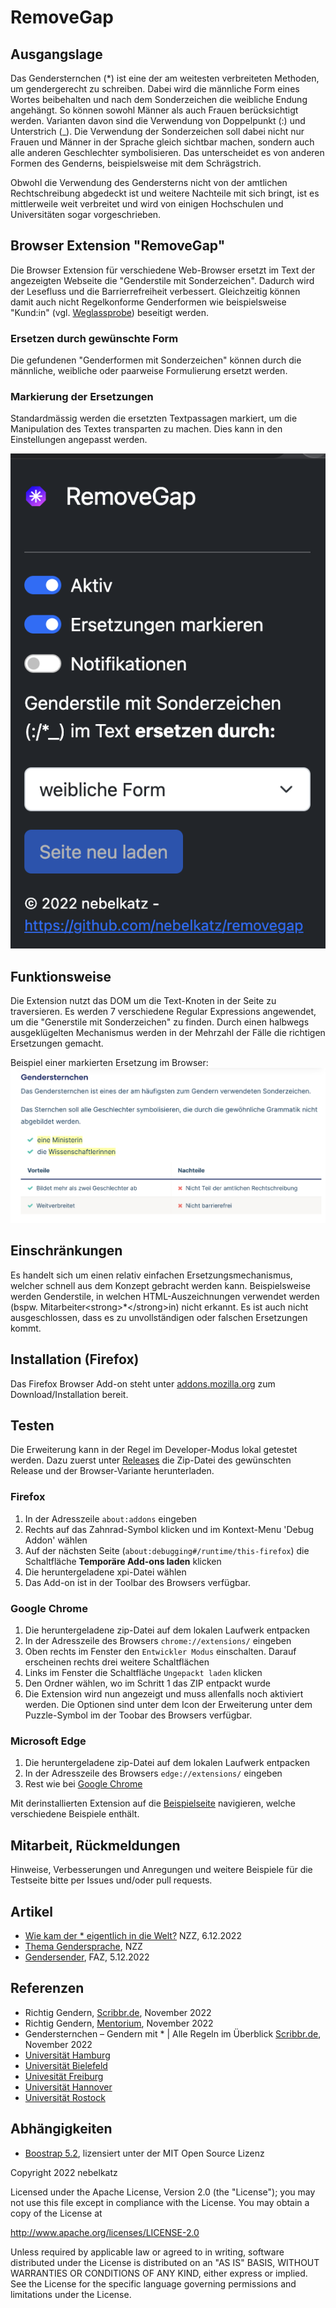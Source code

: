 
# RemoveGap
## Ausgangslage
Das Gendersternchen (*) ist eine der am weitesten verbreiteten Methoden, um gendergerecht zu schreiben. Dabei wird die männliche Form eines Wortes beibehalten und nach dem Sonderzeichen die weibliche Endung angehängt. So können sowohl Männer als auch Frauen berücksichtigt werden. Varianten davon sind die Verwendung von Doppelpunkt (:) und Unterstrich (_). Die Verwendung der Sonderzeichen soll dabei nicht nur Frauen und Männer in der Sprache gleich sichtbar machen, sondern auch alle anderen Geschlechter symbolisieren. Das unterscheidet es von anderen Formen des Genderns, beispielsweise mit dem Schrägstrich.

Obwohl die Verwendung des Gendersterns nicht von der amtlichen Rechtschreibung abgedeckt ist und weitere Nachteile mit sich bringt, ist es mittlerweile weit verbreitet und wird von einigen Hochschulen und Universitäten sogar vorgeschrieben.

## Browser Extension "RemoveGap"
Die Browser Extension für verschiedene Web-Browser ersetzt im Text der angezeigten Webseite die "Genderstile mit Sonderzeichen".  Dadurch wird der Lesefluss und die Barrierrefreiheit verbessert. Gleichzeitig können damit auch nicht Regelkonforme Genderformen wie beispielsweise "Kund:in" (vgl. [Weglassprobe](https://www.scribbr.de/category/richtig-gendern/)) beseitigt werden.

### Ersetzen durch gewünschte Form
Die gefundenen "Genderformen mit Sonderzeichen" können durch die männliche, weibliche oder paarweise Formulierung ersetzt werden.

### Markierung der Ersetzungen
Standardmässig werden die ersetzten Textpassagen markiert, um die Manipulation des Textes transparten zu machen. Dies kann in den Einstellungen angepasst werden.

![Extension Screenshot](images/ext.png "RemoveGap Browser Extension")

## Funktionsweise
Die Extension nutzt das DOM um die Text-Knoten in der Seite zu traversieren. Es werden 7 verschiedene Regular Expressions angewendet, um die "Generstile mit Sonderzeichen" zu finden. Durch einen halbwegs ausgeklügelten Mechanismus werden in der Mehrzahl der Fälle die richtigen Ersetzungen gemacht.

Beispiel einer markierten Ersetzung im Browser:
![Example](images/example.png "Beispielersetzung")

## Einschränkungen
Es handelt sich um einen relativ einfachen Ersetzungsmechanismus, welcher schnell aus dem Konzept gebracht werden kann. Beispielsweise werden Genderstile, in welchen HTML-Auszeichnungen verwendet werden (bspw. Mitarbeiter&lt;strong&gt;*&lt;/strong&gt;in) nicht erkannt. Es ist auch nicht ausgeschlossen, dass es zu unvollständigen oder falschen Ersetzungen kommt.

## Installation (Firefox)
Das Firefox Browser Add-on steht unter [addons.mozilla.org](https://addons.mozilla.org/addon/removegap/) zum Download/Installation bereit.

## Testen
Die Erweiterung kann in der Regel im Developer-Modus lokal getestet werden. Dazu zuerst unter [Releases](https://github.com/nebelkatz/removegap/releases) die Zip-Datei des gewünschten Release und der Browser-Variante herunterladen.

### Firefox
1. In der Adresszeile `about:addons` eingeben
2. Rechts auf das Zahnrad-Symbol klicken und im Kontext-Menu 'Debug Addon' wählen
3. Auf der nächsten Seite (`about:debugging#/runtime/this-firefox`) die Schaltfläche __Temporäre Add-ons laden__ klicken
4. Die heruntergeladene xpi-Datei wählen
5. Das Add-on ist in der Toolbar des Browsers verfügbar.

### Google Chrome
1. Die heruntergeladene zip-Datei auf dem lokalen Laufwerk entpacken
2. In der Adresszeile des Browsers `chrome://extensions/` eingeben
3. Oben rechts im Fenster den `Entwickler Modus` einschalten. Darauf erscheinen rechts drei weitere Schaltflächen
4. Links im Fenster die Schaltfläche `Ungepackt laden` klicken
5. Den Ordner wählen, wo im Schritt 1 das ZIP entpackt wurde
6. Die Extension wird nun angezeigt und muss allenfalls noch aktiviert werden. Die Optionen sind unter dem Icon der Erweiterung unter dem Puzzle-Symbol im der Toobar des Browsers verfügbar.

### Microsoft Edge
1. Die heruntergeladene zip-Datei auf dem lokalen Laufwerk entpacken
2. In der Adresszeile des Browsers `edge://extensions/` eingeben
3. Rest wie bei [Google Chrome](#google-chrome)

Mit derinstallierten Extension auf die [Beispielseite](doc/beispiele.md) navigieren, welche verschiedene Beispiele enthält.

## Mitarbeit, Rückmeldungen
Hinweise, Verbesserungen und Anregungen und weitere Beispiele für die Testseite bitte per Issues und/oder pull requests.

## Artikel
- [Wie kam der * eigentlich in die Welt?](https://www.nzz.ch/feuilleton/gendersternchen-wie-kam-das-zeichen-in-die-sprache-ld.1715402) NZZ, 6.12.2022
- [Thema Gendersprache](https://www.nzz.ch/themen/gendersprache), NZZ
- [Gendersender](https://www.faz.net/aktuell/feuilleton/medien/ard-und-zdf-reagieren-nicht-auf-aufruf-gendern-zu-lassen-18511532.html), FAZ, 5.12.2022

## Referenzen
- Richtig Gendern, [Scribbr.de](https://www.scribbr.de/category/richtig-gendern/), November 2022
- Richtig Gendern, [Mentorium](https://www.mentorium.de/richtig-gendern/), November 2022
- Gendersternchen – Gendern mit * | Alle Regeln im Überblick [Scribbr.de](https://www.scribbr.de/richtig-gendern/gendersternchen/), November 2022
- [Universität Hamburg](https://www.uni-hamburg.de/gleichstellung/download/uhh-empfehlungen-kurversion.pdf)
- [Universität Bielefeld](https://www.uni-bielefeld.de/verwaltung/refkom/gendern/gendersternchen/)
- [Univesität Freiburg](https://www.gleichstellungsbuero.uni-freiburg.de/de/download/broschueren/Leitlinie%20geschlechtersensible%20Sprache.pdf)
- [Universität Hannover](https://www.chancenvielfalt.uni-hannover.de/de/schwerpunktbereiche/chancengleichheit/geschlechtergerechte-kommunikation)
- [Universität Rostock](https://www.uni-rostock.de/storages/uni-rostock/UniHome/Vielfalt/Vielfaltsmanagement/Toolbox/UEbersicht_gendern.docx.pdf)

## Abhängigkeiten
- [Boostrap 5.2](https://getbootstrap.com/), lizensiert unter der MIT Open Source Lizenz

Copyright 2022 nebelkatz

Licensed under the Apache License, Version 2.0 (the "License");
you may not use this file except in compliance with the License.
You may obtain a copy of the License at

http://www.apache.org/licenses/LICENSE-2.0

Unless required by applicable law or agreed to in writing, software
distributed under the License is distributed on an "AS IS" BASIS,
WITHOUT WARRANTIES OR CONDITIONS OF ANY KIND, either express or implied.
See the License for the specific language governing permissions and
limitations under the License.